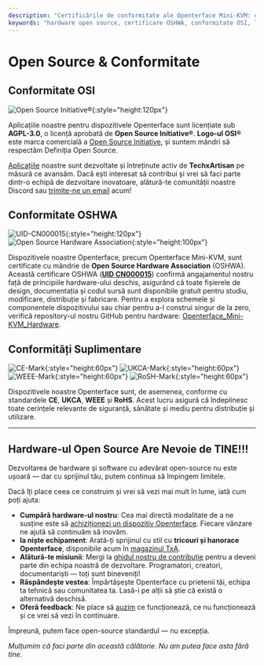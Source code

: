 ```yaml
---
description: "Certificările de conformitate ale Openterface Mini-KVM: certificat OSHWA (UID CN000015), licență AGPL-3.0 aprobată de OSI, plus conformitate CE, UKCA, WEEE și RoHS. Hardware și software complet open-source cu documentație completă disponibilă."
keywords: "hardware open source, certificare OSHWA, conformitate OSI, licență AGPL-3.0, certificare CE, marcaj UKCA, conformitate WEEE, standard RoHS, certificare hardware, documentație open source, TechxArtisan, conformitate hardware, certificare Mini-KVM, design hardware deschis"
---
```


# Open Source & Conformitate

## Conformitate OSI

![Open Source Initiative®](https://assets.openterface.com/images/trademark/open-source-initiative.svg){:style="height:120px"}

Aplicațiile noastre pentru dispozitivele Openterface sunt licențiate sub **AGPL-3.0**, o licență aprobată de **Open Source Initiative®**. **Logo-ul OSI®** este marca comercială a [Open Source Initiative](http://opensource.org), și suntem mândri să respectăm Definiția Open Source.

[Aplicațiile](/app) noastre sunt dezvoltate și întreținute activ de **TechxArtisan** pe măsură ce avansăm. Dacă ești interesat să contribui și vrei să faci parte dintr-o echipă de dezvoltare inovatoare, alătură-te comunității noastre Discord sau [trimite-ne un email](mailto:info@openterface.com) acum!

## Conformitate OSHWA

![UID-CN000015](https://assets.openterface.com/images/trademark/oshw-cn000015.svg){:style="height:120px"}
![Open Source Hardware Association](https://assets.openterface.com/images/trademark/open-source-hardware.svg){:style="height:100px"}

Dispozitivele noastre Openterface, precum Openterface Mini-KVM, sunt certificate cu mândrie de **Open Source Hardware Association** (OSHWA). Această certificare OSHWA ([**UID CN000015**](https://certification.oshwa.org/cn000015.html)) confirmă angajamentul nostru față de principiile hardware-ului deschis, asigurând că toate fișierele de design, documentația și codul sursă sunt disponibile gratuit pentru studiu, modificare, distribuție și fabricare. Pentru a explora schemele și componentele dispozitivului sau chiar pentru a-l construi singur de la zero, verifică repository-ul nostru GitHub pentru hardware: [Openterface_Mini-KVM_Hardware](https://github.com/TechxArtisanStudio/Openterface_Mini-KVM_Hardware).

## Conformități Suplimentare
![CE-Mark](https://assets.openterface.com/images/trademark/ce.svg){:style="height:60px"}
![UKCA-Mark](https://assets.openterface.com/images/trademark/ukca.svg){:style="height:60px"}
![WEEE-Mark](https://assets.openterface.com/images/trademark/weee.svg){:style="height:60px"}
![RoSH-Mark](https://assets.openterface.com/images/trademark/rohs.svg){:style="height:60px"}

Dispozitivele noastre Openterface sunt, de asemenea, conforme cu standardele **CE**, **UKCA**, **WEEE** și **RoHS**. Acest lucru asigură că îndeplinesc toate cerințele relevante de siguranță, sănătate și mediu pentru distribuție și utilizare.

---

## Hardware-ul Open Source Are Nevoie de TINE!!!

Dezvoltarea de hardware și software cu adevărat open-source nu este ușoară — dar cu sprijinul tău, putem continua să împingem limitele.

Dacă îți place ceea ce construim și vrei să vezi mai mult în lume, iată cum poți ajuta:

- **Cumpără hardware-ul nostru**: Cea mai directă modalitate de a ne susține este să [achiziționezi un dispozitiv Openterface](/buy-mini-kvm). Fiecare vânzare ne ajută să continuăm să inovăm.
- **Ia niște echipament**: Arată-ți sprijinul cu stil cu **tricouri și hanorace Openterface**, disponibile acum în [magazinul TxA](/shop).
- **Alătură-te misiunii**: Mergi la [ghidul nostru de contribuție](/contributing) pentru a deveni parte din echipa noastră de dezvoltare. Programatori, creatori, documentariști — toți sunt bineveniți!
- **Răspândește vestea**: Împărtășește Openterface cu prietenii tăi, echipa ta tehnică sau comunitatea ta. Lasă-i pe alții să știe că există o alternativă deschisă.
- **Oferă feedback**: Ne place să [auzim](/feedback) ce funcționează, ce nu funcționează și ce vrei să vezi în continuare.

Împreună, putem face open-source standardul — nu excepția.

_Mulțumim că faci parte din această călătorie. Nu am putea face asta fără tine._